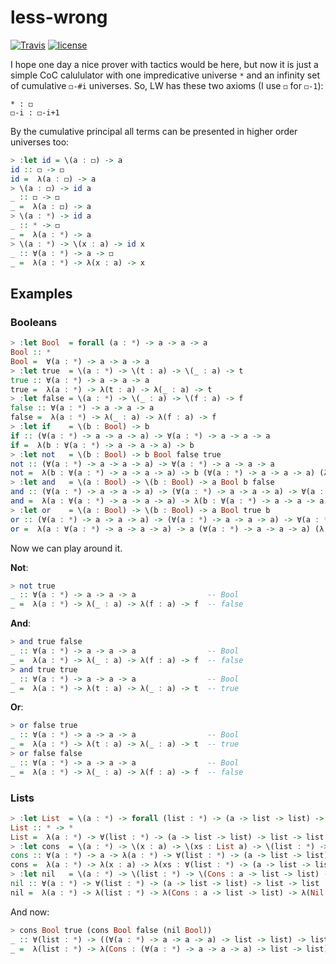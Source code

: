 less-wrong
==========

[![Travis](https://img.shields.io/travis/zmactep/less-wrong.svg)](https://travis-ci.org/zmactep/less-wrong)
[![license](https://img.shields.io/github/license/zmactep/less-wrong.svg)]()

I hope one day a nice prover with tactics would be here, but now it is just a simple CoC calululator with one impredicative universe `*` and an infinity set of cumulative `◻-#i` universes. So, LW has these two axioms (I use `◻` for `◻-1`):
```
* : ◻
◻-i : ◻-i+1
```

By the cumulative principal all terms can be presented in higher order universes too:
```haskell
> :let id = \(a : ◻) -> a
id :: ◻ -> ◻
id =  λ(a : ◻) -> a
> \(a : ◻) -> id a
_ :: ◻ -> ◻
_ =  λ(a : ◻) -> a
> \(a : *) -> id a
_ :: * -> ◻
_ =  λ(a : *) -> a
> \(a : *) -> \(x : a) -> id x
_ :: ∀(a : *) -> a -> ◻
_ =  λ(a : *) -> λ(x : a) -> x
```

Examples
--------

### Booleans

```haskell
> :let Bool  = forall (a : *) -> a -> a -> a
Bool :: *
Bool =  ∀(a : *) -> a -> a -> a
> :let true  = \(a : *) -> \(t : a) -> \(_ : a) -> t
true :: ∀(a : *) -> a -> a -> a
true =  λ(a : *) -> λ(t : a) -> λ(_ : a) -> t
> :let false = \(a : *) -> \(_ : a) -> \(f : a) -> f
false :: ∀(a : *) -> a -> a -> a
false =  λ(a : *) -> λ(_ : a) -> λ(f : a) -> f
> :let if    = \(b : Bool) -> b
if :: (∀(a : *) -> a -> a -> a) -> ∀(a : *) -> a -> a -> a
if =  λ(b : ∀(a : *) -> a -> a -> a) -> b
> :let not   = \(b : Bool) -> b Bool false true
not :: (∀(a : *) -> a -> a -> a) -> ∀(a : *) -> a -> a -> a
not =  λ(b : ∀(a : *) -> a -> a -> a) -> b (∀(a : *) -> a -> a -> a) (λ(a : *) -> λ(_ : a) -> λ(f : a) -> f) (λ(a : *) -> λ(t : a) -> λ(_ : a) -> t)
> :let and   = \(a : Bool) -> \(b : Bool) -> a Bool b false
and :: (∀(a : *) -> a -> a -> a) -> (∀(a : *) -> a -> a -> a) -> ∀(a : *) -> a -> a -> a
and =  λ(a : ∀(a : *) -> a -> a -> a) -> λ(b : ∀(a : *) -> a -> a -> a) -> a (∀(a : *) -> a -> a -> a) b (λ(a : *) -> λ(_ : a) -> λ(f : a) -> f)
> :let or    = \(a : Bool) -> \(b : Bool) -> a Bool true b
or :: (∀(a : *) -> a -> a -> a) -> (∀(a : *) -> a -> a -> a) -> ∀(a : *) -> a -> a -> a
or =  λ(a : ∀(a : *) -> a -> a -> a) -> a (∀(a : *) -> a -> a -> a) (λ(a : *) -> λ(t : a) -> λ(_ : a) -> t)
```

Now we can play around it.

**Not**:
```haskell
> not true
_ :: ∀(a : *) -> a -> a -> a                -- Bool
_ =  λ(a : *) -> λ(_ : a) -> λ(f : a) -> f  -- false
```

**And**:
```haskell
> and true false
_ :: ∀(a : *) -> a -> a -> a                -- Bool
_ =  λ(a : *) -> λ(_ : a) -> λ(f : a) -> f  -- false
> and true true
_ :: ∀(a : *) -> a -> a -> a                -- Bool
_ =  λ(a : *) -> λ(t : a) -> λ(_ : a) -> t  -- true
```

**Or**:
```haskell
> or false true
_ :: ∀(a : *) -> a -> a -> a                -- Bool
_ =  λ(a : *) -> λ(t : a) -> λ(_ : a) -> t  -- true
> or false false
_ :: ∀(a : *) -> a -> a -> a                -- Bool
_ =  λ(a : *) -> λ(_ : a) -> λ(f : a) -> f  -- false
```

### Lists

```haskell
> :let List  = \(a : *) -> forall (list : *) -> (a -> list -> list) -> list -> list
List :: * -> *
List =  λ(a : *) -> ∀(list : *) -> (a -> list -> list) -> list -> list
> :let cons  = \(a : *) -> \(x : a) -> \(xs : List a) -> \(list : *) -> \(Cons : a -> list -> list) -> \(Nil : list) -> Cons x (xs list Cons Nil)
cons :: ∀(a : *) -> a -> λ(a : *) -> ∀(list : *) -> (a -> list -> list) -> list -> list a -> ∀(list : *) -> (a -> list -> list) -> list -> list
cons =  λ(a : *) -> λ(x : a) -> λ(xs : ∀(list : *) -> (a -> list -> list) -> list -> list) -> λ(list : *) -> λ(Cons : a -> list -> list) -> λ(Nil : list) -> Cons x (xs list Cons Nil)
> :let nil   = \(a : *) -> \(list : *) -> \(Cons : a -> list -> list) -> \(Nil : list) -> Nil
nil :: ∀(a : *) -> ∀(list : *) -> (a -> list -> list) -> list -> list
nil =  λ(a : *) -> λ(list : *) -> λ(Cons : a -> list -> list) -> λ(Nil : list) -> Nil
```

And now:
```haskell
> cons Bool true (cons Bool false (nil Bool))
_ :: ∀(list : *) -> ((∀(a : *) -> a -> a -> a) -> list -> list) -> list -> list -- List Bool
_ =  λ(list : *) -> λ(Cons : (∀(a : *) -> a -> a -> a) -> list -> list) -> λ(Nil : list) -> Cons (λ(a : *) -> λ(t : a) -> λ(_ : a) -> t) (Cons (λ(a : *) -> λ(_ : a) -> λ(f : a) -> f) Nil)
```
